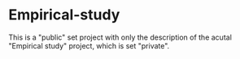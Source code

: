 # Empirical-study
This is a "public" set project with only the description of the acutal "Empirical study" project, which is set "private".
